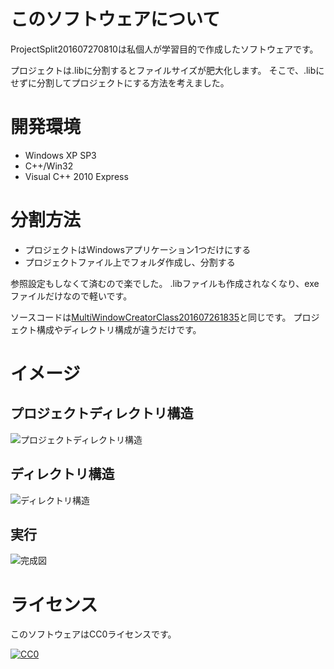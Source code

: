 ﻿# このソフトウェアについて #

ProjectSplit201607270810は私個人が学習目的で作成したソフトウェアです。

プロジェクトは.libに分割するとファイルサイズが肥大化します。
そこで、.libにせずに分割してプロジェクトにする方法を考えました。

# 開発環境 #

* Windows XP SP3
* C++/Win32
* Visual C++ 2010 Express

# 分割方法 #

* プロジェクトはWindowsアプリケーション1つだけにする
* プロジェクトファイル上でフォルダ作成し、分割する

参照設定もしなくて済むので楽でした。
.libファイルも作成されなくなり、exeファイルだけなので軽いです。

ソースコードは[MultiWindowCreatorClass201607261835](https://github.com/ytyaru/MultiWindowCreatorClass201607261835)と同じです。
プロジェクト構成やディレクトリ構成が違うだけです。

# イメージ #

## プロジェクトディレクトリ構造 ##

![プロジェクトディレクトリ構造](https://cdn-ak.f.st-hatena.com/images/fotolife/y/ytyaru/20160727/20160727170902.png)

## ディレクトリ構造 ##

![ディレクトリ構造](https://cdn-ak.f.st-hatena.com/images/fotolife/y/ytyaru/20160727/20160727170936.png)

## 実行 ##

![完成図](https://cdn-ak.f.st-hatena.com/images/fotolife/y/ytyaru/20160726/20160726213827.png)

# ライセンス #

このソフトウェアはCC0ライセンスです。

[![CC0](http://i.creativecommons.org/p/zero/1.0/88x31.png "CC0")](http://creativecommons.org/publicdomain/zero/1.0/deed.ja)
